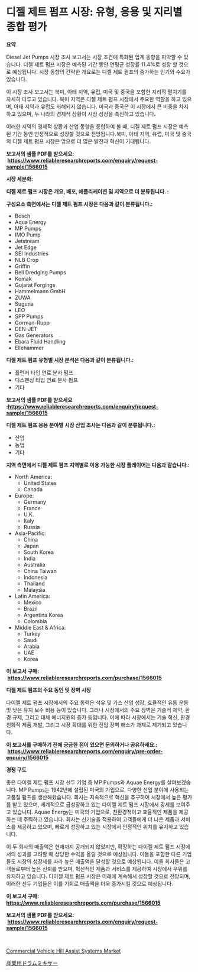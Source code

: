 <p><h1>디젤 제트 펌프 시장: 유형, 응용 및 지리별 종합 평가</h1></p><p><strong>요약</strong></p>
<p><p>Diesel Jet Pumps 시장 조사 보고서는 시장 조건에 특화된 업계 동향을 파악할 수 있습니다. 디젤 제트 펌프 시장은 예측된 기간 동안 연평균 성장률 11.4%로 성장 할 것으로 예상됩니다. 시장 동향의 간략한 개요로는 디젤 제트 펌프의 증가하는 인기와 수요가 있습니다.</p><p>이 시장 조사 보고서는 북미, 아태 지역, 유럽, 미국 및 중국을 포함한 지리적 펼치기를 자세히 다루고 있습니다. 북미 지역은 디젤 제트 펌프 시장에서 주요한 역할을 하고 있으며, 아태 지역과 유럽도 저해되지 않습니다. 미국과 중국은 이 시장에서 큰 비중을 차지하고 있으며, 두 나라의 경제적 상황이 시장 성장을 촉진하고 있습니다.</p><p>이러한 지역의 경제적 상황과 산업 동향을 종합하여 볼 때, 디젤 제트 펌프 시장은 예측된 기간 동안 안정적으로 성장할 것으로 전망됩니다.북미, 아태 지역, 유럽, 미국 및 중국의 디젤 제트 펌프 시장은 앞으로 더 많은 발전과 혁신이 기대됩니다.</p></p>
<p><strong>보고서의 샘플 PDF를 받으세요: &nbsp;<a href="https://www.reliableresearchreports.com/enquiry/request-sample/1566015">https://www.reliableresearchreports.com/enquiry/request-sample/1566015</a></strong></p>
<p><strong>시장 세분화:</strong></p>
<p><strong> 디젤 제트 펌프 시장은 개요, 배포, 애플리케이션 및 지역으로 더 분류됩니다. :</strong></p>
<p><strong>구성요소 측면에서는 디젤 제트 펌프 시장은 다음과 같이 분류됩니다.:</strong></p>
<p><ul><li>Bosch</li><li>Aqua Energy</li><li>MP Pumps</li><li>IMO Pump</li><li>Jetstream</li><li>Jet Edge</li><li>SEI Industries</li><li>NLB Crop</li><li>Griffin</li><li>Bell Dredging Pumps</li><li>Komak</li><li>Gujarat Forgings</li><li>Hammelmann GmbH</li><li>ZUWA</li><li>Suguna</li><li>LEO</li><li>SPP Pumps</li><li>Gorman-Rupp</li><li>DEN-JET</li><li>Gas Generators</li><li>Ebara Fluid Handling</li><li>Ellehammer</li></ul></p>
<p><strong> 디젤 제트 펌프 유형별 시장 분석은 다음과 같이 분류됩니다.:</strong></p>
<p><ul><li>플런저 타입 연료 분사 펌프</li><li>디스펜싱 타입 연료 분사 펌프</li><li>기타</li></ul></p>
<p><strong>보고서의 샘플 PDF를 받으세요 :<a href="https://www.reliableresearchreports.com/enquiry/request-sample/1566015">https://www.reliableresearchreports.com/enquiry/request-sample/1566015</a></strong></p>
<p><strong> 디젤 제트 펌프 응용 분야별 시장 산업 조사는 다음과 같이 분류됩니다.:</strong></p>
<p><ul><li>산업</li><li>농업</li><li>기타</li></ul></p>
<p><strong>지역 측면에서 디젤 제트 펌프 지역별로 이용 가능한 시장 플레이어는 다음과 같습니다.:</strong></p>
<p><ul>
    <li>
        North America:
        <ul>
            <li>United States</li>
            <li>Canada</li>
        </ul>
    </li>
    <li>
        Europe:
        <ul>
            <li>Germany</li>
            <li>France</li>
            <li>U.K.</li>
            <li>Italy</li>
            <li>Russia</li>
        </ul>
    </li>
    <li>
        Asia-Pacific:
        <ul>
            <li>China</li>
            <li>Japan</li>
            <li>South Korea</li>
            <li>India</li>
            <li>Australia</li>
            <li>China Taiwan</li>
            <li>Indonesia</li>
            <li>Thailand</li>
            <li>Malaysia</li>
        </ul>
    </li>
    <li>
        Latin America:
        <ul>
            <li>Mexico</li>
            <li>Brazil</li>
            <li>Argentina Korea</li>
            <li>Colombia</li>
        </ul>
    </li>
    <li>
        Middle East & Africa:
        <ul>
            <li>Turkey</li>
            <li>Saudi</li>
            <li>Arabia</li>
            <li>UAE</li>
            <li>Korea</li>
        </ul>
    </li>
    </ul></p>
<p><strong>이 보고서 구매: &nbsp;<a href="https://www.reliableresearchreports.com/purchase/1566015">https://www.reliableresearchreports.com/purchase/1566015</a></strong></p>
<p><strong>디젤 제트 펌프의 주요 동인 및 장벽 시장</strong></p>
<p><p>다이젤 제트 펌프 시장에서의 주요 동력은 석유 및 가스 산업 성장, 효율적인 유동 운동 및 낮은 유지 보수 비용 등이 있습니다. 그러나 시장에서의 주요 장벽은 기술적 제약, 환경 규제, 그리고 대체 에너지원의 증가 등입니다. 이에 따라 시장에서는 기술 혁신, 환경 친화적 제품 개발, 그리고 시장 확대를 위한 진입 장벽 해소가 과제로 제기되고 있습니다.</p></p>
<p><strong>이 보고서를 구매하기 전에 궁금한 점이 있으면 문의하거나 공유하세요.: &nbsp;<a href="https://www.reliableresearchreports.com/enquiry/pre-order-enquiry/1566015">https://www.reliableresearchreports.com/enquiry/pre-order-enquiry/1566015</a></strong></p>
<p><strong>경쟁 구도</strong></p>
<p><p>좋은 다이젤 제트 펌프 시장 선두 기업 중 MP Pumps와 Aquae Energy를 살펴보겠습니다. MP Pumps는 1942년에 설립된 미국의 기업으로, 다양한 산업 분야에 사용되는 고품질 펌프를 생산해왔습니다. 회사는 지속적으로 혁신을 추구하여 시장에서 높은 평가를 받고 있으며, 세계적으로 급성장하고 있는 다이젤 제트 펌프 시장에서 강세를 보여주고 있습니다. Aquae Energy는 미국의 기업으로, 친환경적이고 효율적인 제품을 제공하는 데 주력하고 있습니다. 회사는 신기술을 적용하여 고객들에게 더 나은 제품과 서비스를 제공하고 있으며, 빠르게 성장하고 있는 시장에서 안정적인 위치를 유지하고 있습니다.</p><p>이 두 회사의 매출액은 현재까지 공개되지 않았지만, 확장하는 다이젤 제트 펌프 시장에서의 성과를 고려할 때 상당한 수익을 올릴 것으로 예상됩니다. 이들을 포함한 다른 기업들도 시장의 성장세를 따라 높은 매출액을 달성할 것으로 예상됩니다. 이들 회사들은 고객들로부터 높은 신뢰를 받으며, 혁신적인 제품과 서비스를 제공하여 시장에서 우위를 유지하고 있습니다. 다이젤 제트 펌프 시장은 미래에 계속해서 성장할 것으로 전망되며, 이러한 선두 기업들은 이를 기회로 매출액을 더욱 증가시킬 것으로 예상됩니다.</p></p>
<p><strong>이 보고서 구매: &nbsp; <a href="https://www.reliableresearchreports.com/purchase/1566015">https://www.reliableresearchreports.com/purchase/1566015</a></strong></p>
<p><strong>보고서의 샘플 PDF를 받으세요: &nbsp;<a href="https://www.reliableresearchreports.com/enquiry/request-sample/1566015">https://www.reliableresearchreports.com/enquiry/request-sample/1566015</a></strong><strong></strong></p>
<p>&nbsp;</p>
<p><p><a href="https://woozy-pyroraptor-a1f.notion.site/Commercial-Vehicle-Hill-Assist-Systems-Market-Size-Reflecting-a-Forecast-Till-2031-Market-By-Type--2e8da217a6464c46a8414ed9101ffda9">Commercial Vehicle Hill Assist Systems Market</a></p><p><a href="https://github.com/zoetazuur/Market-Research-Report-List-1/blob/main/58183096346.md">産業用ドラムミキサー</a></p></p>